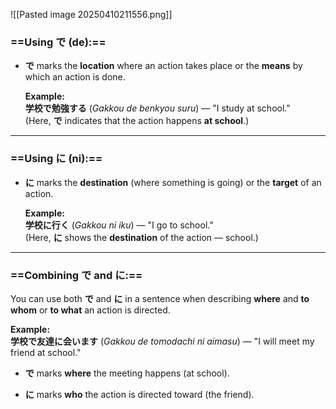 ![[Pasted image 20250410211556.png]]


### ==**Using で (de):**==

- **で** marks the **location** where an action takes place or the **means** by which an action is done.
    
    **Example:**  
    **学校で勉強する** (_Gakkou de benkyou suru_) — "I study at school."  
    (Here, **で** indicates that the action happens **at school**.)
    

---

### ==**Using に (ni):**==

- **に** marks the **destination** (where something is going) or the **target** of an action.
    
    **Example:**  
    **学校に行く** (_Gakkou ni iku_) — "I go to school."  
    (Here, **に** shows the **destination** of the action — school.)
    

---

### ==**Combining で and に:**==

You can use both **で** and **に** in a sentence when describing **where** and **to whom** or **to what** an action is directed.

**Example:**  
**学校で友達に会います** (_Gakkou de tomodachi ni aimasu_) — "I will meet my friend at school."

- **で** marks **where** the meeting happens (at school).
    
- **に** marks **who** the action is directed toward (the friend).